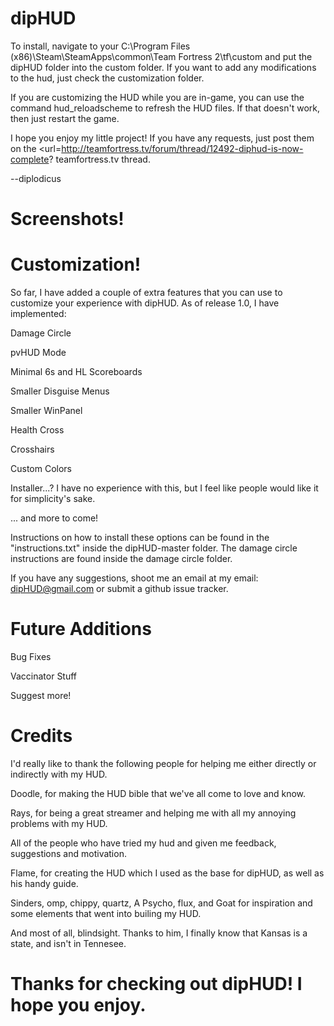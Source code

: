 dipHUD
======

To install, navigate to your C:\Program Files (x86)\Steam\SteamApps\common\Team Fortress 2\tf\custom and put the dipHUD folder into the custom folder. If you want to add any modifications to the hud, just check the customization folder. 

If you are customizing the HUD while you are in-game, you can use the command hud_reloadscheme to refresh the HUD files. If that doesn't work, then just restart the game.

I hope you enjoy my little project! If you have any requests, just post them on the <url=http://teamfortress.tv/forum/thread/12492-diphud-is-now-complete? teamfortress.tv </url> thread.

--diplodicus

Screenshots!
============


Customization!
===========================================================================
So far, I have added a couple of extra features that you can use to customize your experience with dipHUD. As of release 1.0, I have implemented:

Damage Circle

pvHUD Mode

Minimal 6s and HL Scoreboards

Smaller Disguise Menus

Smaller WinPanel

Health Cross

Crosshairs

Custom Colors

Installer...? I have no experience with this, but I feel like people would like it for simplicity's sake.

... and more to come!

Instructions on how to install these options can be found in the "instructions.txt" inside the dipHUD-master folder. The damage circle instructions are found inside the damage circle folder.

If you have any suggestions, shoot me an email at my email: dipHUD@gmail.com or submit a github issue tracker.


Future Additions
===========================================================================
Bug Fixes

Vaccinator Stuff

Suggest more!

Credits
===========================================================================
I'd really like to thank the following people for helping me either directly or indirectly with my HUD.

Doodle, for making the HUD bible that we've all come to love and know.

Rays, for being a great streamer and helping me with all my annoying problems with my HUD.

All of the people who have tried my hud and given me feedback, suggestions and motivation.

Flame, for creating the HUD which I used as the base for dipHUD, as well as his handy guide.

Sinders, omp, chippy, quartz, A Psycho, flux, and Goat for inspiration and some elements that went into builing my HUD.

And most of all, blindsight. Thanks to him, I finally know that Kansas is a state, and isn't in Tennesee. 


Thanks for checking out dipHUD! I hope you enjoy.
===========================================================================
